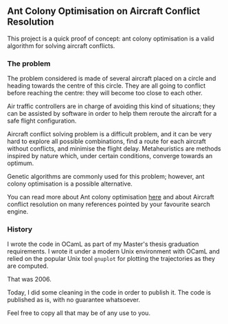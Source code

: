 Ant Colony Optimisation on Aircraft Conflict Resolution
-------------------------------------------------------

This project is a quick proof of concept: ant colony optimisation is a valid
algorithm for solving aircraft conflicts.

### The problem

The problem considered is made of several aircraft placed on a circle and
heading towards the centre of this circle. They are all going to conflict before
reaching the centre: they will become too close to each other.

Air traffic controllers are in charge of avoiding this kind of situations; they
can be assisted by software in order to help them reroute the aircraft for a
safe flight configuration.

Aircraft conflict solving problem is a difficult problem, and it can be very
hard to explore all possible combinations, find a route for each aircraft
without conflicts, and minimise the flight delay. Metaheuristics are methods
inspired by nature which, under certain conditions, converge towards an optimum.

Genetic algorithms are commonly used for this problem; however, ant colony
optimisation is a possible alternative.

You can read more about Ant colony optimisation
[here](http://en.wikipedia.org/wiki/Ant_colony_optimization_algorithms) and
about Aircraft conflict resolution on many references pointed by your favourite
search engine.

### History

I wrote the code in OCamL as part of my Master's thesis graduation requirements.
I wrote it under a modern Unix environment with OCamL and relied on the popular
Unix tool ```gnuplot``` for plotting the trajectories as they are computed.

That was 2006.

Today, I did some cleaning in the code in order to publish it. The code
is published as is, with no guarantee whatsoever.

Feel free to copy all that may be of any use to you.

